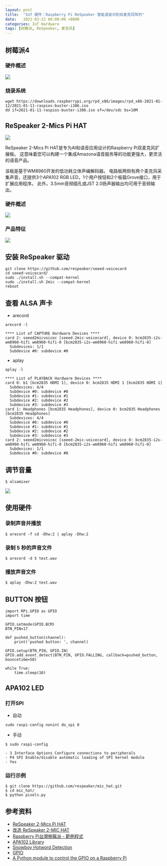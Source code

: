 ```yaml
---
layout: post
title:  "IoT 硬件：Raspberry Pi ReSpeaker 智能语音识别双麦克风阵列"
date:   2021-03-22 00:00:00 +0800
categories: IoT Hardware
tags: [树莓派, ReSpeaker, 麦克风]
---
```


## 树莓派4
### 硬件概述
![](/images/2021/hardware/raspberry-pi-4.png)

### 烧录系统
```shell
wget https://downloads.raspberrypi.org/rpd_x86/images/rpd_x86-2021-01-12/2021-01-11-raspios-buster-i386.iso
dd if=2021-01-11-raspios-buster-i386.iso of=/dev/sdc bs=10M
```

## ReSpeaker 2-Mics Pi HAT
![](/images/2021/hardware/respeaker2-mics-pi-hat1.jpg)

ReSpeaker 2-Mics Pi HAT是专为AI和语音应用设计的Raspberry Pi双麦克风扩展板。 这意味着您可以构建一个集成Amazona语音服务等的功能更强大，更灵活的语音产品。

该板是基于WM8960开发的低功耗立体声编解码器。 电路板两侧有两个麦克风采集声音，还提供3个APA102 RGB LED，1个用户按钮和2个板载Grove接口，用于扩展应用程序。 此外，3.5mm音频插孔或JST 2.0扬声器输出均可用于音频输出。

### 硬件概述
![](/images/2021/hardware/mic_hatv1.0.png)

### 产品特征
![](/images/2021/hardware/respeaker2-mics-pi-hat2.jpg)

## 安装 ReSpeaker 驱动
```shell
git clone https://github.com/respeaker/seeed-voicecard
cd seeed-voicecard/
sudo ./install.sh --compat-kernel
sudo ./install.sh 2mic --compat-kernel
reboot
```

## 查看 ALSA 声卡
* arecord
```shell
arecord -l
```
```shell
**** List of CAPTURE Hardware Devices ****
card 2: seeed2micvoicec [seeed-2mic-voicecard], device 0: bcm2835-i2s-wm8960-hifi wm8960-hifi-0 [bcm2835-i2s-wm8960-hifi wm8960-hifi-0]
  Subdevices: 1/1
  Subdevice #0: subdevice #0
```

* aplay
```shell
aplay -l
```
```shell
**** List of PLAYBACK Hardware Devices ****
card 0: b1 [bcm2835 HDMI 1], device 0: bcm2835 HDMI 1 [bcm2835 HDMI 1]
  Subdevices: 4/4
  Subdevice #0: subdevice #0
  Subdevice #1: subdevice #1
  Subdevice #2: subdevice #2
  Subdevice #3: subdevice #3
card 1: Headphones [bcm2835 Headphones], device 0: bcm2835 Headphones [bcm2835 Headphones]
  Subdevices: 4/4
  Subdevice #0: subdevice #0
  Subdevice #1: subdevice #1
  Subdevice #2: subdevice #2
  Subdevice #3: subdevice #3
card 2: seeed2micvoicec [seeed-2mic-voicecard], device 0: bcm2835-i2s-wm8960-hifi wm8960-hifi-0 [bcm2835-i2s-wm8960-hifi wm8960-hifi-0]
  Subdevices: 1/1
  Subdevice #0: subdevice #0
```

## 调节音量
```shell
$ alsamixer
```
![](/images/2021/hardware/respeaker2-alsamixer.png)

## 使用硬件
### 录制声音并播放
```shell 
$ arecord -f cd -Dhw:2 | aplay -Dhw:2
```

### 录制 5 秒的声音文件
```shell
$ arecord -d 5 test.wav
```

### 播放声音文件
```shell
$ aplay -Dhw:2 test.wav
```

## BUTTON 按钮
```shell
import RPi.GPIO as GPIO
import time

GPIO.setmode(GPIO.BCM)
BTN_PIN=17

def pushed_button(channel):
    print('pushed button: ', channel)

GPIO.setup(BTN_PIN, GPIO.IN)
GPIO.add_event_detect(BTN_PIN, GPIO.FALLING, callback=pushed_button, bouncetime=50)

while True:
    time.sleep(10)
```

## APA102 LED
### 打开SPI
* 自动
```shell
sudo raspi-config nonint do_spi 0
```

* 手动
```shell
$ sudo raspi-config
```
    - 3 Interface Options Configure connections to peripherals
    - P4 SPI Enable/disable automatic loading of SPI kernel module
    - Yes

### 运行示例
```shell
$ git clone https://github.com/respeaker/mic_hat.git
$ cd mic_hat/
$ python pixels.py
```

## 参考资料
* [ReSpeaker 2-Mics Pi HAT](https://wiki.seeedstudio.com/cn/ReSpeaker_2_Mics_Pi_HAT/)
* [改造 ReSpeaker 2-MIC HAT](https://www.slideshare.net/raspberrypi-tw/respeaker-2mic-hat-109144010)
* [Raspberry Pi台灣樹莓派 - 範例程式](https://www.raspberrypi.com.tw/tag/範例程式/)
* [APA102 Library](https://pypi.org/project/apa102/)
* [Snowboy Hotword Detection](https://github.com/kitt-ai/snowboy)
* [GPIO](https://www.raspberrypi.org/documentation/usage/gpio/README.md)
* [A Python module to control the GPIO on a Raspberry Pi](https://sourceforge.net/p/raspberry-gpio-python/wiki/BasicUsage/)
